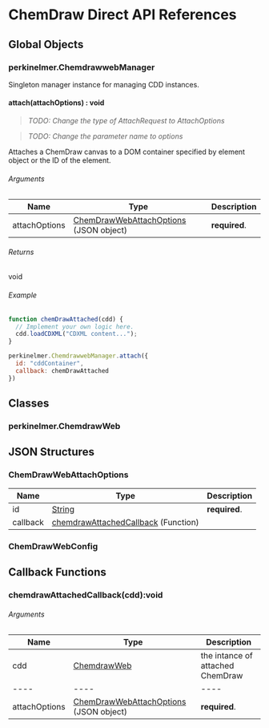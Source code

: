 # ChemDraw Direct API References

## Global Objects
### perkinelmer.ChemdrawwebManager
Singleton manager instance for managing CDD instances.
#### attach(attachOptions) : void
> _TODO: Change the type of AttachRequest to AttachOptions_

> _TODO: Change the parameter name to options_

Attaches a ChemDraw canvas to a DOM container specified by element object or the ID of the element.

###### Arguments
Name|Type|Description
----|----|----
attachOptions| [ChemDrawWebAttachOptions](#chemdrawwebattachoptions) (JSON object)|__required__.

###### Returns
void

###### Example
```javascript
function chemDrawAttached(cdd) {
  // Implement your own logic here.
  cdd.loadCDXML("CDXML content...");
}

perkinelmer.ChemdrawwebManager.attach({
  id: "cddContainer",
  callback: chemDrawAttached
})
```

## Classes
### perkinelmer.ChemdrawWeb
#### 

## JSON Structures
### ChemDrawWebAttachOptions
Name|Type|Description
----|----|----
id| [String](https://developer.mozilla.org/en-US/docs/Web/JavaScript/Reference/Global_Objects/String)|__required__.
callback| [chemdrawAttachedCallback](#chemdrawattachedcallbackcddvoid) (Function)

### ChemDrawWebConfig

## Callback Functions
### chemdrawAttachedCallback(cdd):void
###### Arguments
Name|Type|Description
----|----|----
cdd|[ChemdrawWeb](#perkinelmerchemdrawweb)|the intance of attached ChemDraw
----|----|----
attachOptions| [ChemDrawWebAttachOptions](#chemdrawwebattachoptions) (JSON object)|__required__.

